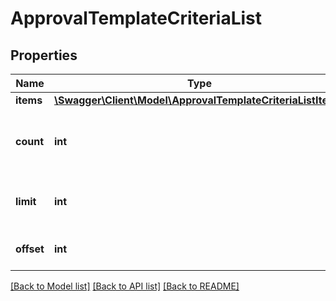# ApprovalTemplateCriteriaList

## Properties
Name | Type | Description | Notes
------------ | ------------- | ------------- | -------------
**items** | [**\Swagger\Client\Model\ApprovalTemplateCriteriaListItem[]**](ApprovalTemplateCriteriaListItem.md) |  | [optional] 
**count** | **int** | The total amount of records in the entire collection. | [optional] 
**limit** | **int** | The amount of results, as requested. | [optional] 
**offset** | **int** | The starting index. | [optional] 

[[Back to Model list]](../README.md#documentation-for-models) [[Back to API list]](../README.md#documentation-for-api-endpoints) [[Back to README]](../README.md)


